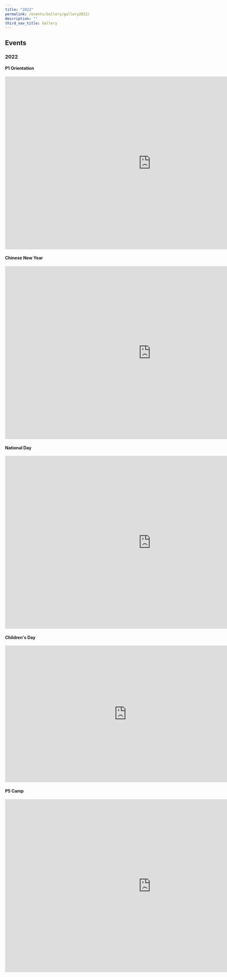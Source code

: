 ```yaml
---
title: "2022"
permalink: /events/Gallery/gallery2022/
description: ""
third_nav_title: Gallery
---
```

## Events

### 2022


#### P1 Orientation&nbsp;

<iframe allowfullscreen="true" height="569" width="960" frameborder="0" src="https://docs.google.com/presentation/d/e/2PACX-1vTMKLMFBJvspJ5X8Q1q5i_nSNn-xE-7lv7_ipPMJgJxYCXsiDJ60UAdfpBIxT2sYST1LwheFcmZr1pC/embed?start=false&amp;loop=false&amp;delayms=3000"></iframe>


#### Chinese New Year

<iframe allowfullscreen="true" height="569" width="960" frameborder="0" src="https://docs.google.com/presentation/d/e/2PACX-1vSOIEJVzk8dn9cdeC6HGT4lmuch5UmS4sEth5j2gPkeSx_odxnUn_flfDQF-6amn8JG3n55ZZgOS39K/embed?start=false&amp;loop=false&amp;delayms=3000"></iframe>

#### National Day

<iframe allowfullscreen="true" height="569" width="960" frameborder="0" src="https://docs.google.com/presentation/d/e/2PACX-1vQBB9Fl8dSru64WymCSL3XlkZiVvVAcv06xz0yXEQ-Q4-_j_iyn7aHq_uRh5Adzz8BUrIdQUgUizQs3/embed?start=false&amp;loop=false&amp;delayms=3000"></iframe>




#### Children's Day

<iframe src="https://docs.google.com/presentation/d/e/2PACX-1vQUSv_mRTjrc3QMvTLJ8E9cb7IDLPLhKaNI9ZyY8iwyx9tOrMBTmn2scMOKzS9ylnLpu1lK-vNJgIwb/embed?start=false&amp;loop=false&amp;delayms=3000" frameborder="0" width="800" height="450" allowfullscreen="true"></iframe>


#### P5 Camp

<iframe allowfullscreen="true" height="569" width="960" frameborder="0" src="https://docs.google.com/presentation/d/e/2PACX-1vQ80wClNsqlH3aXi6HBZ2ZQLo5JKzqyAMANXoTGen59dVtSdBUKOIXvdirEJ7UvFzbPRsCfgOia4LjO/embed?start=false&amp;loop=false&amp;delayms=3000"></iframe>